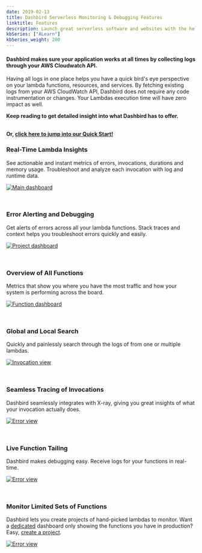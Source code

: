 ```yaml
---
date: 2019-02-13
title: Dashbird Serverless Monitoring & Debugging Features
linktitle: Features
description: Launch great serverless software and websites with the help of Dashbird. See central lambda functions overview, get error notifications and much more.
kbSeries: ["ALearn"]
kbSeries_weight: 200
---
```



#### Dashbird makes sure your application works at all times by collecting logs through your AWS Cloudwatch API.

Having all logs in one place helps you have a quick bird's eye perspective on your lambda functions, resources, and services. By fetching existing logs from your AWS CloudWatch API, Dashbird does not require any code instrumentation or changes. Your Lambdas execution time will have zero impact as well.

**Keep reading to get detailed insight into what Dashbird has to offer.**<br>

<br>**Or, [click here to jump into our Quick Start!](/docs/get-started/quick-start)**

### Real-Time Lambda Insights
See actionable and instant metrics of errors, invocations, durations and memory usage. Troubleshoot and analyze each invocation with log and runtime data.

<a href='/images/features/function-monitoring-2019.02.13.png' target="_blank"><img alt='Main dashboard' src='/images/features/function-monitoring-2019.02.13.png'></a>

<br>

### Error Alerting and Debugging
Get alerts of errors across all your lambda functions. Stack traces and context helps you troubleshoot errors quickly and easily.

<a href='/images/screens/error.png' target="_blank"><img alt='Project dashboard' src='/images/screens/error.png'></a>

<br>

### Overview of All Functions
Metrics that show you where you have the most traffic and how your system is performing across the board.

<a href='/images/docs/functions-list.jpg' target="_blank"><img alt='Function dashboard' src='/images/docs/functions-list.jpg'></a>

<br>

### Global and Local Search
Quickly and painlessly search through the logs of from one or multiple lambdas.

<a href='/images/features/global-search.png' target="_blank"><img alt='Invocation view' src='/images/features/global-search.png'></a>

<br>

### Seamless Tracing of Invocations
Dashbird seamlessly integrates with X-ray, giving you great insights of what your invocation actually does.

<a href='/images/features/x-ray.png' target="_blank"><img alt='Error view' src='/images/features/x-ray.png'></a>

<br>

### Live Function Tailing
Dashbird makes debugging easy. Receive logs for your functions in real-time.

<a href='/images/features/live-tailing.png' target="_blank"><img alt='Error view' src='/images/features/live-tailing.png'></a>

<br>

### Monitor Limited Sets of Functions
Dashbird lets you create projects of hand-picked lambdas to monitor. Want a <u>dedicated</u> dashboard only showing the functions you have in production? Easy, <u>create a project</u>.

<a href='/images/features/project-overview.png' target="_blank"><img alt='Error view' src='/images/features/project-overview.png'></a>
